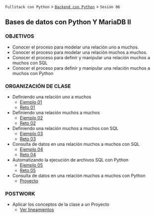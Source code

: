 `Fullstack con Python` > [`Backend con Python`](../Readme.md) > `Sesión 06`
## Bases de datos con Python Y MariaDB II

### OBJETIVOS
 - Conocer el proceso para modelar una relación uno a muchos.
 - Conocer el proceso para modelar una relación muchos a muchos.
 - Conocer el proceso para definir y manipular una relación muchos a muchos con SQL
 - Conocer el proceso para definir y manipular una relación muchos a muchos con Python

### ORGANIZACIÓN DE CLASE

 - Definiendo una relación uno a muchos
   - [Ejemplo 01](Ejemplo-01)
   - [Reto 01](Reto-01)
 - Definiendo una relación muchos a muchos
   - [Ejemplo 02](Ejemplo-02)
   - [Reto 02](Reto-02)
 - Definiendo una relación muchos a muchos con SQL
   - [Ejemplo 03](Ejemplo-03)
   - [Reto 03](Reto-03)
 - Consulta de datos en una relación muchos a muchos con SQL
   - [Ejemplo 04](Ejemplo-04)
   - [Reto 04](Reto-04)
 - Automatizando la ejecución de archivos SQL con Python
   - [Ejemplo 05](Ejemplo-05)
   - [Reto 05](Reto-05)
 - Consulta de datos en una relación muchos a muchos con Python
   - [Proyecto](Proyecto)

### POSTWORK
 - Aplicar los conceptos de la clase a un Proyecto
   - [Ver lineamientos](Postwork)
